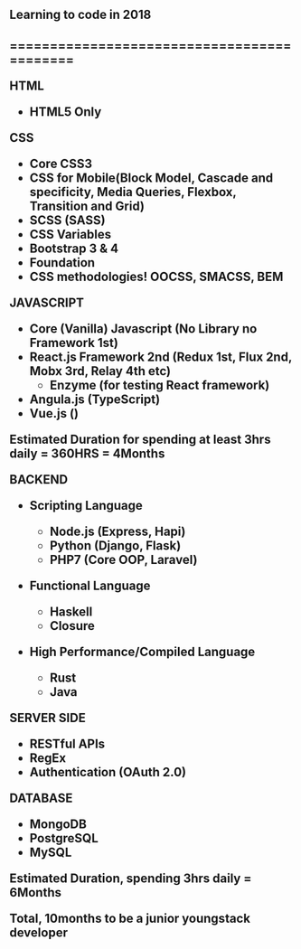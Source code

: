 
<h2>Learning to code in 2018<h2>
===========================================


HTML
- HTML5 Only
 
CSS
- Core CSS3 
- CSS for Mobile(Block Model, Cascade and specificity, Media Queries, Flexbox, Transition and Grid)
- SCSS (SASS)
- CSS Variables
- Bootstrap 3 & 4
- Foundation 
- CSS methodologies! OOCSS, SMACSS, BEM

JAVASCRIPT
- Core (Vanilla) Javascript (No Library no Framework 1st)
- React.js Framework 2nd (Redux 1st, Flux 2nd,  Mobx 3rd, Relay 4th etc)
  - Enzyme (for testing React framework)
- Angula.js (TypeScript)
- Vue.js ()

Estimated Duration for spending at least 3hrs daily = 360HRS = 4Months 

<!--Voila, Dust You Resume and Start Applying for Job as a Frontend Developer-->

BACKEND
- Scripting Language
  - Node.js (Express, Hapi)
  - Python (Django, Flask)
  - PHP7 (Core OOP, Laravel)

- Functional Language
  - Haskell
  - Closure

- High Performance/Compiled Language
  - Rust
  - Java

SERVER SIDE 
- RESTful APIs
- RegEx
- Authentication (OAuth 2.0)

DATABASE
- MongoDB
- PostgreSQL
- MySQL

Estimated Duration, spending 3hrs daily = 6Months

Total, 10months to be a junior youngstack developer




